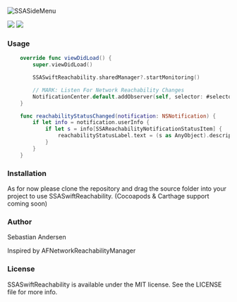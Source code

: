 ![SSASideMenu](https://github.com/SSA111/SSASwiftReachability/blob/master/SSASwiftReachabilityCover.png)

[![](http://img.shields.io/badge/iOS-8.0%2B-blue.svg)]() [![](http://img.shields.io/badge/Swift-3.0-blue.svg)]()

### Usage

```swift
    override func viewDidLoad() {
        super.viewDidLoad()

        SSASwiftReachability.sharedManager?.startMonitoring()

        // MARK: Listen For Network Reachability Changes
        NotificationCenter.default.addObserver(self, selector: #selector(self.reachabilityStatusChanged(notification:)), name:   NSNotification.Name(rawValue: SSAReachabilityDidChangeNotification), object: nil)
    }

    func reachabilityStatusChanged(notification: NSNotification) {
        if let info = notification.userInfo {
            if let s = info[SSAReachabilityNotificationStatusItem] {
                reachabilityStatusLabel.text = (s as AnyObject).description
            }
        }
    }
```
### Installation
As for now please clone the repository and drag the source folder into your project to use SSASwiftReachability. (Cocoapods & Carthage
support coming soon)

### Author

Sebastian Andersen

Inspired by AFNetworkReachabilityManager

### License

SSASwiftReachability is available under the MIT license. See the LICENSE file for more info.
